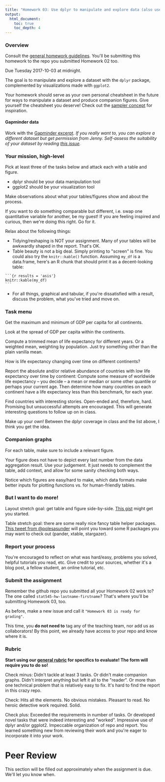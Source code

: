```yaml
---
title: "Homework 03: Use dplyr to manipulate and explore data (also use ggplot2)"
output:
  html_document:
    toc: true
    toc_depth: 4
---
```


### Overview

Consult the [general homework guidelines](hw00_homework-guidelines.html). You'll be submitting this homework to the repo you submitted Homework 02 too.

Due Tuesday 2017-10-03 at midnight.

The goal is to manipulate and explore a dataset with the `dplyr` package, complemented by visualizations made with `ggplot2`.

Your homework should serve as your own personal cheatsheet in the future for ways to manipulate a dataset and produce companion figures. Give yourself the cheatsheet you deserve! Check out the [sampler concept](http://en.wikipedia.org/wiki/Sampler_(needlework)) for inspiration.

#### Gapminder data

Work with the [Gapminder excerpt](http://tiny.cc/gapminder). *If you really want to, you can explore a different dataset but get permission from Jenny. Self-assess the suitability of your dataset by reading [this issue](https://github.com/STAT545-UBC/Discussion/issues/115).*

### Your mission, high-level

Pick at least three of the tasks below and attack each with a table and figure.

  * dplyr should be your data manipulation tool
  * ggplot2 should be your visualization tool

Make observations about what your tables/figures show and about the process.

If you want to do something comparable but different, i.e. swap one quantitative variable for another, be my guest! If you are feeling inspired and curious, then we're doing this right. Go for it.

Relax about the following things:

  * Tidying/reshaping is NOT your assignment. Many of your tables will be awkwardly shaped in the report. That's OK.
  * Table beauty is not a big deal. Simply printing to "screen" is fine. You could also try the `knitr::kable()` function. Assuming `my_df` is a data.frame, here's an R chunk that should print it as a decent-looking table:

<pre><code>```{r results = 'asis'}
knitr::kable(my_df)
```</code></pre>

  * For all things, graphical and tabular, if you're dissatisfied with a result, discuss the problem, what you've tried and move on.

### Task menu

Get the maximum and minimum of GDP per capita for all continents.

Look at the spread of GDP per capita within the continents.

Compute a trimmed mean of life expectancy for different years. Or a weighted mean, weighting by population. Just try something other than the plain vanilla mean.

How is life expectancy changing over time on different continents?

Report the absolute and/or relative abundance of countries with low life expectancy over time by continent: Compute some measure of worldwide life expectancy – you decide – a mean or median or some other quantile or perhaps your current age. Then determine how many countries on each continent have a life expectancy less than this benchmark, for each year.

Find countries with interesting stories. Open-ended and, therefore, hard. Promising but unsuccessful attempts are encouraged. This will generate interesting questions to follow up on in class.

Make up your own! Between the dplyr coverage in class and the list above, I think you get the idea.

### Companion graphs

For each table, make sure to include a relevant figure.

Your figure does not have to depict every last number from the data aggregation result. Use your judgement. It just needs to complement the table, add context, and allow for some sanity checking both ways.

Notice which figures are easy/hard to make, which data formats make better inputs for plotting functions vs. for human-friendly tables.

### But I want to do more!

Layout stretch goal: get table and figure side-by-side. [This gist](https://gist.github.com/jennybc/e9e9aba6ba18c72cec26) might get you started.

Table stretch goal: there are some really nice fancy table helper packages. [This tweet from \@polesasunder](https://twitter.com/polesasunder/status/464132152347475968) will point you toward some R packages you may want to check out (pander, xtable, stargazer).

### Report your process

You're encouraged to reflect on what was hard/easy, problems you solved, helpful tutorials you read, etc. Give credit to your sources, whether it's a blog post, a fellow student, an online tutorial, etc.

### Submit the assignment

Remember the github repo you submitted all your Homework 02 work to? The one called `stat545-hw-lastname-firstname`? That's where you'll be submitting Homework 03, too.

As before, make a new issue and call it `"Homework 03 is ready for grading"`.

This time, you __do not need to__ tag any of the teaching team, nor add us as collaborators! By this point, we already have access to your repo and know where it is. 

### Rubric

__Start using our [general rubric](peer-review01_marking-rubric.html) for specifics to evaluate! The form will require you to do so!__

Check minus: Didn't tackle at least 3 tasks. Or didn't make companion graphs. Didn't interpret anything but left it all to the "reader". Or more than one technical problem that is relatively easy to fix. It's hard to find the report in this crazy repo.

Check: Hits all the elements. No obvious mistakes. Pleasant to read. No heroic detective work required. Solid.

Check plus: Exceeded the requirements in number of tasks. Or developed novel tasks that were indeed interesting and "worked". Impressive use of dplyr and/or ggplot2. Impeccable organization of repo and report. You learned something new from reviewing their work and you're eager to incorporate it into your work.

# Peer Review

This section will be filled out approximately when the assignment is due. We'll let you know when.
